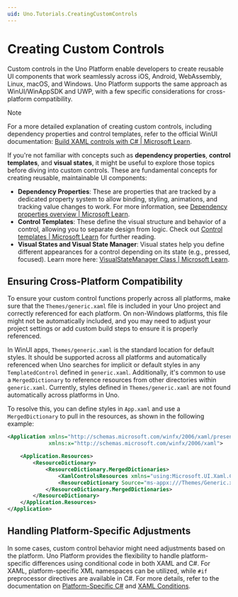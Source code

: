 ```yaml
---
uid: Uno.Tutorials.CreatingCustomControls  
---  
```


# Creating Custom Controls

Custom controls in the Uno Platform enable developers to create reusable UI components that work seamlessly across iOS, Android, WebAssembly, Linux, macOS, and Windows. Uno Platform supports the same approach as WinUI/WinAppSDK and UWP, with a few specific considerations for cross-platform compatibility.

> [!NOTE]  
> For a more detailed explanation of creating custom controls, including dependency properties and control templates, refer to the official WinUI documentation: [Build XAML controls with C# | Microsoft Learn](https://learn.microsoft.com/windows/apps/winui/winui3/xaml-templated-controls-csharp-winui-3).

If you're not familiar with concepts such as **dependency properties**, **control templates**, and **visual states**, it might be useful to explore those topics before diving into custom controls. These are fundamental concepts for creating reusable, maintainable UI components:

- **Dependency Properties**: These are properties that are tracked by a dedicated property system to allow binding, styling, animations, and tracking value changes to work. For more information, see [Dependency properties overview | Microsoft Learn](https://learn.microsoft.com/windows/uwp/xaml-platform/dependency-properties-overview).
- **Control Templates**: These define the visual structure and behavior of a control, allowing you to separate design from logic. Check out [Control templates | Microsoft Learn](https://learn.microsoft.com/windows/apps/design/style/xaml-control-templates) for further reading.
- **Visual States and Visual State Manager**: Visual states help you define different appearances for a control depending on its state (e.g., pressed, focused). Learn more here: [VisualStateManager Class | Microsoft Learn](https://learn.microsoft.com/en-us/dotnet/api/system.windows.visualstatemanager).

## Ensuring Cross-Platform Compatibility

To ensure your custom control functions properly across all platforms, make sure that the `Themes/generic.xaml` file is included in your Uno project and correctly referenced for each platform. On non-Windows platforms, this file might not be automatically included, and you may need to adjust your project settings or add custom build steps to ensure it is properly referenced.

In WinUI apps, `Themes/generic.xaml` is the standard location for default styles. It should be supported across all platforms and automatically referenced when Uno searches for implicit or default styles in any `TemplatedControl` defined in `generic.xaml`. Additionally, it's common to use a `MergedDictionary` to reference resources from other directories within `generic.xaml`. Currently, styles defined in `Themes/generic.xaml` are not found automatically across platforms in Uno.

To resolve this, you can define styles in `App.xaml` and use a `MergedDictionary` to pull in the resources, as shown in the following example:

```xml
<Application xmlns="http://schemas.microsoft.com/winfx/2006/xaml/presentation"
             xmlns:x="http://schemas.microsoft.com/winfx/2006/xaml">

    <Application.Resources>
        <ResourceDictionary>
            <ResourceDictionary.MergedDictionaries>
                <XamlControlsResources xmlns="using:Microsoft.UI.Xaml.Controls" />
                <ResourceDictionary Source="ms-appx:///Themes/Generic.xaml" />
            </ResourceDictionary.MergedDictionaries>
        </ResourceDictionary>
    </Application.Resources>
</Application>
```

## Handling Platform-Specific Adjustments

In some cases, custom control behavior might need adjustments based on the platform. Uno Platform provides the flexibility to handle platform-specific differences using conditional code in both XAML and C#. For XAML, platform-specific XML namespaces can be utilized, while `#if` preprocessor directives are available in C#. For more details, refer to the documentation on [Platform-Specific C#](xref:Uno.Development.PlatformSpecificCSharp) and [XAML Conditions](xref:Uno.Development.PlatformSpecificXaml).
